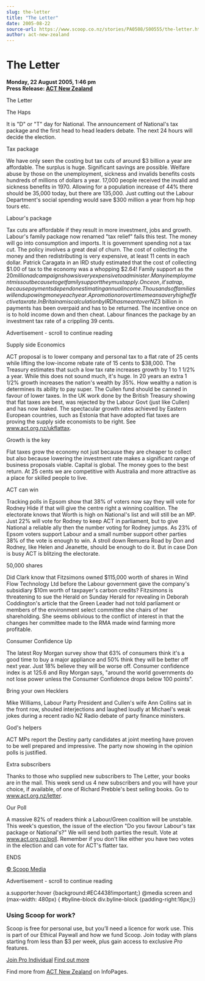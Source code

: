 ```yaml
---
slug: the-letter
title: "The Letter"
date: 2005-08-22
source-url: https://www.scoop.co.nz/stories/PA0508/S00555/the-letter.htm
author: act-new-zealand
---
```

The Letter
==========

**Monday, 22 August 2005, 1:46 pm**  
**Press Release: [ACT New Zealand](https://info.scoop.co.nz/ACT_New_Zealand)**

The Letter

  
The Haps

It is "D" or "T" day for National. The announcement of National's tax package and the first head to head leaders debate. The next 24 hours will decide the election.

Tax package

We have only seen the costing but tax cuts of around $3 billion a year are affordable. The surplus is huge. Significant savings are possible. Welfare abuse by those on the unemployment, sickness and invalids benefits costs hundreds of millions of dollars a year. 17,000 people received the invalid and sickness benefits in 1970. Allowing for a population increase of 44% there should be 35,000 today, but there are 135,000. Just cutting out the Labour Department's social spending would save $300 million a year from hip hop tours etc.

Labour's package

Tax cuts are affordable if they result in more investment, jobs and growth. Labour's family package now renamed "tax relief" fails this test. The money will go into consumption and imports. It is government spending not a tax cut. The policy involves a great deal of churn. The cost of collecting the money and then redistributing is very expensive, at least 11 cents in each dollar. Patrick Caragata in an IRD study estimated that the cost of collecting $1.00 of tax to the economy was a whopping $2.64! Family support as the $20 million ad campaign shows is very expensive to administer. Many in employment miss out because to get family support they must apply. Once on, it's a trap, because payments depend on estimating annual income. Thousands of families will end up owing money each year. A promotion or overtime means a very high effective tax rate. In Britain a miscalculation by IRD has meant over NZ$3 billion in payments has been overpaid and has to be returned. The incentive once on is to hold income down and then cheat. Labour finances the package by an investment tax rate of a crippling 39 cents.

Advertisement - scroll to continue reading





Supply side Economics

ACT proposal is to lower company and personal tax to a flat rate of 25 cents while lifting the low-income rebate rate of 15 cents to $38,000. The Treasury estimates that such a low tax rate increases growth by 1 to 1 1/2% a year. While this does not sound much, it's huge. In 20 years an extra 1 1/2% growth increases the nation's wealth by 35%. How wealthy a nation is determines its ability to pay super. The Cullen fund should be canned in favour of lower taxes. In the UK work done by the British Treasury showing that flat taxes are best, was rejected by the Labour Govt (just like Cullen) and has now leaked. The spectacular growth rates achieved by Eastern European countries, such as Estonia that have adopted flat taxes are proving the supply side economists to be right. See www.act.org.nz/ukflattax.

Growth is the key

Flat taxes grow the economy not just because they are cheaper to collect but also because lowering the investment rate makes a significant range of business proposals viable. Capital is global. The money goes to the best return. At 25 cents we are competitive with Australia and more attractive as a place for skilled people to live.

ACT can win

Tracking polls in Epsom show that 38% of voters now say they will vote for Rodney Hide if that will give the centre right a winning coalition. The electorate knows that Worth is high on National's list and will still be an MP. Just 22% will vote for Rodney to keep ACT in parliament, but to give National a reliable ally then the number voting for Rodney jumps. As 23% of Epsom voters support Labour and a small number support other parties 38% of the vote is enough to win. A stroll down Remuera Road by Don and Rodney, like Helen and Jeanette, should be enough to do it. But in case Don is busy ACT is blitzing the electorate.

50,000 shares

Did Clark know that Fitzsimons owned $115,000 worth of shares in Wind Flow Technology Ltd before the Labour government gave the company's subsidiary $10m worth of taxpayer's carbon credits? Fitzsimons is threatening to sue the Herald on Sunday Herald for revealing in Deborah Coddington's article that the Green Leader had not told parliament or members of the environment select committee she chairs of her shareholding. She seems oblivious to the conflict of interest in that the changes her committee made to the RMA made wind farming more profitable.

Consumer Confidence Up

The latest Roy Morgan survey show that 63% of consumers think it's a good time to buy a major appliance and 50% think they will be better off next year. Just 18% believe they will be worse off. Consumer confidence index is at 125.6 and Roy Morgan says, "around the world governments do not lose power unless the Consumer Confidence drops below 100 points".

Bring your own Hecklers

Mike Williams, Labour Party President and Cullen's wife Ann Collins sat in the front row, shouted interjections and laughed loudly at Michael's weak jokes during a recent radio NZ Radio debate of party finance ministers.

God's helpers

ACT MPs report the Destiny party candidates at joint meeting have proven to be well prepared and impressive. The party now showing in the opinion polls is justified.

Extra subscribers

Thanks to those who supplied new subscribers to The Letter, your books are in the mail. This week send us 4 new subscribers and you will have your choice, if available, of one of Richard Prebble's best selling books. Go to www.act.org.nz/letter.

Our Poll

A massive 82% of readers think a Labour/Green coalition will be unstable. This week's question, the issue of the election "Do you favour Labour's tax package or National's?" We will send both parties the result. Vote at www.act.org.nz/poll. Remember if you don't like either you have two votes in the election and can vote for ACT's flatter tax.

ENDS

[© Scoop Media](http://www.scoop.co.nz/about/terms.html)  

Advertisement - scroll to continue reading



a.supporter:hover {background:#EC4438!important;} @media screen and (max-width: 480px) { #byline-block div.byline-block {padding-right:16px;}}

### Using Scoop for work?

Scoop is free for personal use, but you’ll need a licence for work use. This is part of our Ethical Paywall and how we fund Scoop. Join today with plans starting from less than $3 per week, plus gain access to exclusive _Pro_ features.  
  
[Join Pro Individual](https://pro.scoop.co.nz/Individual/?from=ProIn24) [Find out more](https://pro.scoop.co.nz/using-scoop-for-work/?from=ProIn24)

Find more from [ACT New Zealand](https://info.scoop.co.nz/ACT_New_Zealand) on InfoPages.
